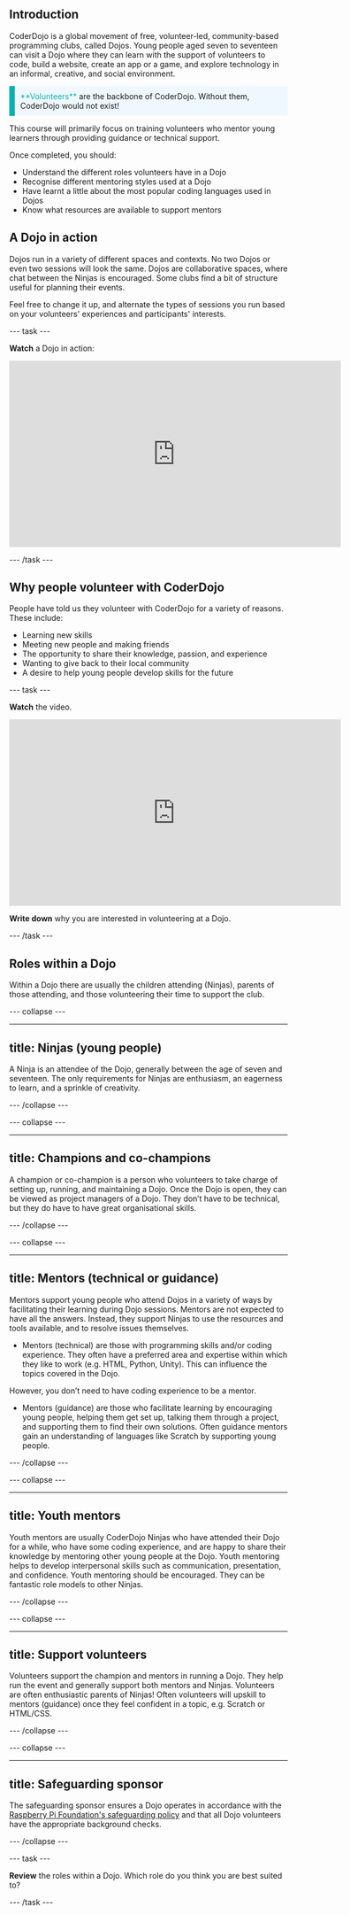 ## Introduction

CoderDojo is a global movement of free, volunteer-led, community-based programming clubs, called Dojos. Young people aged seven to seventeen can visit a Dojo where they can learn with the support of volunteers to code, build a website, create an app or a game, and explore technology in an informal, creative, and social environment.

<p style="border-left: solid; border-width:10px; border-color: #0faeb0; background-color: aliceblue; padding: 10px;">
<span style="color: #0faeb0">**Volunteers**</span> are the backbone of CoderDojo. Without them, CoderDojo would not exist!
</p>

This course will primarily focus on training volunteers who mentor young learners through providing guidance or technical support.

Once completed, you should:
+ Understand the different roles volunteers have in a Dojo
+ Recognise different mentoring styles used at a Dojo
+ Have learnt a little about the most popular coding languages used in Dojos
+ Know what resources are available to support mentors

## A Dojo in action

Dojos run in a variety of different spaces and contexts. No two Dojos or even two sessions will look the same. Dojos are collaborative spaces, where chat between the Ninjas is encouraged. Some clubs find a bit of structure useful for planning their events. 

Feel free to change it up, and alternate the types of sessions you run based on your volunteers' experiences and participants' interests.

--- task ---

**Watch** a Dojo in action:
<iframe width="600" height="337" src="https://www.youtube.com/embed/iIMnQwEQeYs" title="A Dojo in action" frameborder="0" allow="accelerometer; autoplay; clipboard-write; encrypted-media; gyroscope; picture-in-picture" allowfullscreen></iframe>

--- /task ---

## Why people volunteer with CoderDojo
People have told us they volunteer with CoderDojo for a variety of reasons. These include:
+ Learning new skills
+ Meeting new people and making friends
+ The opportunity to share their knowledge, passion, and experience
+ Wanting to give back to their local community
+ A desire to help young people develop skills for the future

--- task ---

**Watch** the video.

<iframe width="600" height="337" src="https://www.youtube.com/embed/Q6M0IdEn07E" title="Why volunteers help at their local CoderDojo" frameborder="0" allow="accelerometer; autoplay; clipboard-write; encrypted-media; gyroscope; picture-in-picture" allowfullscreen></iframe>

 **Write down** why you are interested in volunteering at a Dojo.

--- /task ---
## Roles within a Dojo
Within a Dojo there are usually the children attending (Ninjas), parents of those attending, and those volunteering their time to support the club. 

--- collapse ---

---
title: Ninjas (young people)
---
A Ninja is an attendee of the Dojo, generally between the age of seven and seventeen. The only requirements for Ninjas are enthusiasm, an eagerness to learn, and a sprinkle of creativity.

--- /collapse ---


--- collapse ---

---
title: Champions and co-champions
---
A champion or co-champion is a person who volunteers to take charge of setting up, running, and maintaining a Dojo. Once the Dojo is open, they can be viewed as project managers of a Dojo. They don’t have to be technical, but they do have to have great organisational skills. 

--- /collapse ---



--- collapse ---

---
title: Mentors (technical or guidance)
---
Mentors support young people who attend Dojos in a variety of ways by facilitating their learning during Dojo sessions. Mentors are not expected to have all the answers. Instead, they support Ninjas to use the resources and tools available, and to resolve issues themselves.

+ Mentors (technical) are those with programming skills and/or coding experience. They often have a preferred area and expertise within which they like to work (e.g. HTML, Python, Unity). This can influence the topics covered in the Dojo.

However, you don’t need to have coding experience to be a mentor.

+ Mentors (guidance) are those who facilitate learning by encouraging young people, helping them get set up, talking them through a project, and supporting them to find their own solutions. Often guidance mentors gain an understanding of languages like Scratch by supporting young people.


--- /collapse ---



--- collapse ---

---
title: Youth mentors
---
Youth mentors are usually CoderDojo Ninjas who have attended their Dojo for a while, who have some coding experience, and are happy to share their knowledge by mentoring other young people at the Dojo. Youth mentoring helps to develop interpersonal skills such as communication, presentation, and confidence. Youth mentoring should be encouraged. They can be fantastic role models to other Ninjas.

--- /collapse ---


--- collapse ---

---
title: Support volunteers
---
Volunteers support the champion and mentors in running a Dojo. They help run the event and generally support both mentors and Ninjas. Volunteers are often enthusiastic parents of Ninjas! Often volunteers will upskill to mentors (guidance) once they feel confident in a topic, e.g. Scratch or HTML/CSS.

--- /collapse ---


--- collapse ---

---
title: Safeguarding sponsor
---
The safeguarding sponsor ensures a Dojo operates in accordance with the [Raspberry Pi Foundation's safeguarding policy](https://www.raspberrypi.org/safeguarding/) and that all Dojo volunteers have the appropriate background checks.


--- /collapse ---

--- task ---

**Review** the roles within a Dojo. Which role do you think you are best suited to?

--- /task ---


